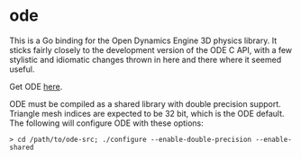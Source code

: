 ode
===

This is a Go binding for the Open Dynamics Engine 3D physics library.  It
sticks fairly closely to the development version of the ODE C API, with a few
stylistic and idiomatic changes thrown in here and there where it seemed
useful.

Get ODE [here](http://bitbucket.org/odedevs/ode/).

ODE must be compiled as a shared library with double precision support.
Triangle mesh indices are expected to be 32 bit, which is the ODE default.  The
following will configure ODE with these options:

`> cd /path/to/ode-src; ./configure --enable-double-precision --enable-shared`
